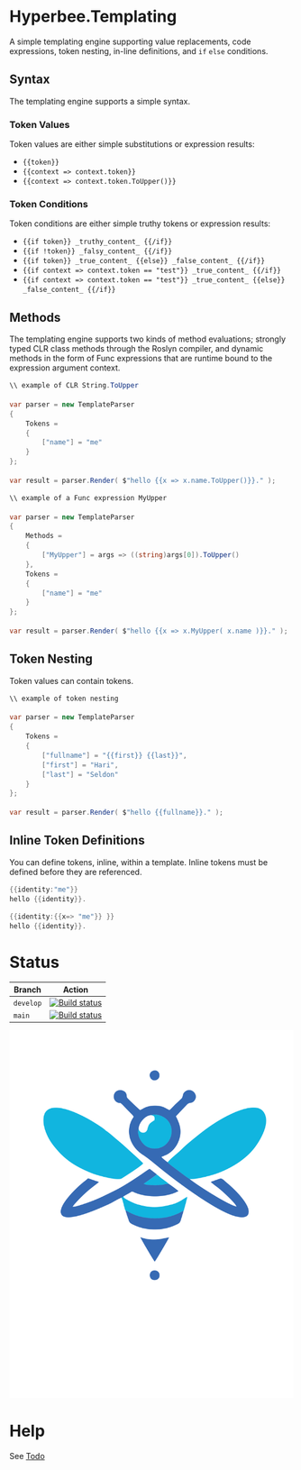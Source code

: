 ﻿# Hyperbee.Templating

A simple templating engine supporting value replacements, code expressions, token nesting, 
in-line definitions, and `if` `else` conditions.

## Syntax
The templating engine supports a simple syntax. 

### Token Values
Token values are either simple substitutions or expression results:

* `{{token}}`
* `{{context => context.token}}`
* `{{context => context.token.ToUpper()}}`

### Token Conditions
Token conditions are either simple truthy tokens or expression results:

* `{{if token}} _truthy_content_ {{/if}}`
* `{{if !token}} _falsy_content_ {{/if}}`
* `{{if token}} _true_content_ {{else}} _false_content_ {{/if}}`
* `{{if context => context.token == "test"}} _true_content_ {{/if}}`
* `{{if context => context.token == "test"}} _true_content_ {{else}} _false_content_ {{/if}}`

## Methods
The templating engine supports two kinds of method evaluations; strongly typed CLR class 
methods through the Roslyn compiler, and dynamic methods in the form of Func expressions
that are runtime bound to the expression argument context.

```csharp
\\ example of CLR String.ToUpper

var parser = new TemplateParser
{
    Tokens =
    {
        ["name"] = "me"
    }
};

var result = parser.Render( $"hello {{x => x.name.ToUpper()}}." );
```

```csharp
\\ example of a Func expression MyUpper

var parser = new TemplateParser
{
    Methods =
    {
        ["MyUpper"] = args => ((string)args[0]).ToUpper()
    },
    Tokens =
    {
        ["name"] = "me"
    }
};

var result = parser.Render( $"hello {{x => x.MyUpper( x.name )}}." );
```

## Token Nesting
Token values can contain tokens.

```csharp
\\ example of token nesting

var parser = new TemplateParser
{
    Tokens =
    {
        ["fullname"] = "{{first}} {{last}}",
        ["first"] = "Hari",
        ["last"] = "Seldon"
    }
};

var result = parser.Render( $"hello {{fullname}}." );
```

## Inline Token Definitions
You can define tokens, inline, within a template. Inline tokens must be defined before they are referenced.

```csharp
{{identity:"me"}}
hello {{identity}}.
```

```csharp
{{identity:{{x=> "me"}} }}
hello {{identity}}.
```
# Status

| Branch     | Action                                                                                                                                                                                                                      |
|------------|-----------------------------------------------------------------------------------------------------------------------------------------------------------------------------------------------------------------------------|
| `develop`  | [![Build status](https://github.com/Stillpoint-Software/Hyperbee.Templating/actions/workflows/publish.yml/badge.svg?branch=develop)](https://github.com/Stillpoint-Software/Hyperbee.Templating/actions/workflows/publish.yml)  |
| `main`     | [![Build status](https://github.com/Stillpoint-Software/Hyperbee.Templating/actions/workflows/publish.yml/badge.svg)](https://github.com/Stillpoint-Software/Hyperbee.Templating/actions/workflows/publish.yml)                 |


[![Hyperbee.Templating](https://github.com/Stillpoint-Software/Hyperbee.Templating/blob/main/assets/hyperbee.svg?raw=true)](https://github.com/Stillpoint-Software/HyperbeeTemplating)
# Help
 See [Todo](https://github.com/Stillpoint-Software/Hyperbee.Templating/blob/main/docs/todo.md)